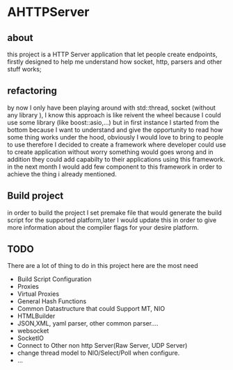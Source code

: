 # AHTTPServer

## about
this project is a HTTP Server application that let people create endpoints, firstly designed to 
help me understand how socket, http, parsers and other stuff works;

## refactoring
by now I only have been playing around with std::thread, socket (without any library ), I know this approach is like reivent the wheel because I could use some library (like boost::asio,...) but in first instance I started from the bottom because I want to understand and give the opportunity to read how some thing works under the hood, obviously I would love to bring to people to use therefore 
I decided to create a framework where developer could use to create application without worry something would goes wrong and in addition they could add capabilty to their applications using this framework. in the next month I would add few component to this framework in order to achieve the thing i already mentioned.

## Build project
in order to build the project I set premake file that would generate the build script for the supported platform,later I would update this in order to give more information about the compiler flags for your desire platform.


## TODO 
There are a lot  of thing to do in this project here are the most need 
- Build Script Configuration
- Proxies 
- Virtual Proxies
- General Hash Functions
- Common Datastructure that could Support MT, NIO
- HTMLBuilder
- JSON,XML, yaml parser, other common parser.... 
- websocket
- SocketIO
- Connect to Other non http Server(Raw Server, UDP Server)
- change thread model to NIO/Select/Poll when configure.
- ...